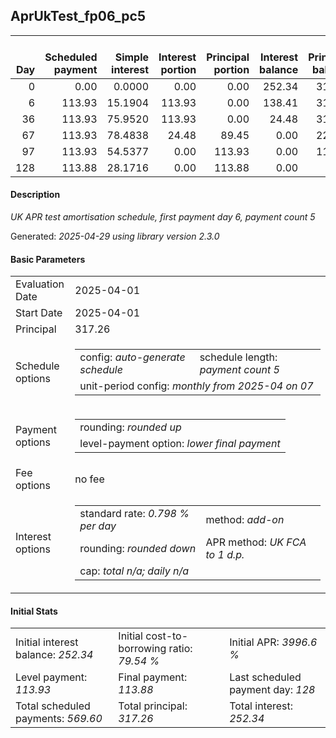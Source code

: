 <h2>AprUkTest_fp06_pc5</h2>
<table>
    <thead style="vertical-align: bottom;">
        <th style="text-align: right;">Day</th>
        <th style="text-align: right;">Scheduled payment</th>
        <th style="text-align: right;">Simple interest</th>
        <th style="text-align: right;">Interest portion</th>
        <th style="text-align: right;">Principal portion</th>
        <th style="text-align: right;">Interest balance</th>
        <th style="text-align: right;">Principal balance</th>
        <th style="text-align: right;">Total simple interest</th>
        <th style="text-align: right;">Total interest</th>
        <th style="text-align: right;">Total principal</th>
    </thead>
    <tr style="text-align: right;">
        <td class="ci00">0</td>
        <td class="ci01" style="white-space: nowrap;">0.00</td>
        <td class="ci02">0.0000</td>
        <td class="ci03">0.00</td>
        <td class="ci04">0.00</td>
        <td class="ci05">252.34</td>
        <td class="ci06">317.26</td>
        <td class="ci07">0.0000</td>
        <td class="ci08">0.00</td>
        <td class="ci09">0.00</td>
    </tr>
    <tr style="text-align: right;">
        <td class="ci00">6</td>
        <td class="ci01" style="white-space: nowrap;">113.93</td>
        <td class="ci02">15.1904</td>
        <td class="ci03">113.93</td>
        <td class="ci04">0.00</td>
        <td class="ci05">138.41</td>
        <td class="ci06">317.26</td>
        <td class="ci07">15.1904</td>
        <td class="ci08">113.93</td>
        <td class="ci09">0.00</td>
    </tr>
    <tr style="text-align: right;">
        <td class="ci00">36</td>
        <td class="ci01" style="white-space: nowrap;">113.93</td>
        <td class="ci02">75.9520</td>
        <td class="ci03">113.93</td>
        <td class="ci04">0.00</td>
        <td class="ci05">24.48</td>
        <td class="ci06">317.26</td>
        <td class="ci07">91.1425</td>
        <td class="ci08">227.86</td>
        <td class="ci09">0.00</td>
    </tr>
    <tr style="text-align: right;">
        <td class="ci00">67</td>
        <td class="ci01" style="white-space: nowrap;">113.93</td>
        <td class="ci02">78.4838</td>
        <td class="ci03">24.48</td>
        <td class="ci04">89.45</td>
        <td class="ci05">0.00</td>
        <td class="ci06">227.81</td>
        <td class="ci07">169.6262</td>
        <td class="ci08">252.34</td>
        <td class="ci09">89.45</td>
    </tr>
    <tr style="text-align: right;">
        <td class="ci00">97</td>
        <td class="ci01" style="white-space: nowrap;">113.93</td>
        <td class="ci02">54.5377</td>
        <td class="ci03">0.00</td>
        <td class="ci04">113.93</td>
        <td class="ci05">0.00</td>
        <td class="ci06">113.88</td>
        <td class="ci07">224.1639</td>
        <td class="ci08">252.34</td>
        <td class="ci09">203.38</td>
    </tr>
    <tr style="text-align: right;">
        <td class="ci00">128</td>
        <td class="ci01" style="white-space: nowrap;">113.88</td>
        <td class="ci02">28.1716</td>
        <td class="ci03">0.00</td>
        <td class="ci04">113.88</td>
        <td class="ci05">0.00</td>
        <td class="ci06">0.00</td>
        <td class="ci07">252.3356</td>
        <td class="ci08">252.34</td>
        <td class="ci09">317.26</td>
    </tr>
</table>
<h4>Description</h4>
<p><i>UK APR test amortisation schedule, first payment day 6, payment count 5</i></p>
<p>Generated: <i>2025-04-29 using library version 2.3.0</i></p>
<h4>Basic Parameters</h4>
<table>
    <tr>
        <td>Evaluation Date</td>
        <td>2025-04-01</td>
    </tr>
    <tr>
        <td>Start Date</td>
        <td>2025-04-01</td>
    </tr>
    <tr>
        <td>Principal</td>
        <td>317.26</td>
    </tr>
    <tr>
        <td>Schedule options</td>
        <td>
            <table>
                <tr>
                    <td>config: <i>auto-generate schedule</i></td>
                    <td>schedule length: <i><i>payment count</i> 5</i></td>
                </tr>
                <tr>
                    <td colspan="2" style="white-space: nowrap;">unit-period config: <i>monthly from 2025-04 on 07</i></td>
                </tr>
            </table>
        </td>
    </tr>
    <tr>
        <td>Payment options</td>
        <td>
            <table>
                <tr>
                    <td>rounding: <i>rounded up</i></td>
                </tr>
                <tr>
                    <td>level-payment option: <i>lower&nbsp;final&nbsp;payment</i></td>
                </tr>
            </table>
        </td>
    </tr>
    <tr>
        <td>Fee options</td>
        <td>no fee
        </td>
    </tr>
    <tr>
        <td>Interest options</td>
        <td>
            <table>
                <tr>
                    <td>standard rate: <i>0.798 % per day</i></td>
                    <td>method: <i>add-on</i></td>
                </tr>
                <tr>
                    <td>rounding: <i>rounded down</i></td>
                    <td>APR method: <i>UK FCA to 1 d.p.</i></td>
                </tr>
                <tr>
                    <td colspan="2">cap: <i>total <i>n/a</i>; daily <i>n/a</i></td>
                </tr>
            </table>
        </td>
    </tr>
</table>
<h4>Initial Stats</h4>
<table>
    <tr>
        <td>Initial interest balance: <i>252.34</i></td>
        <td>Initial cost-to-borrowing ratio: <i>79.54 %</i></td>
        <td>Initial APR: <i>3996.6 %</i></td>
    </tr>
    <tr>
        <td>Level payment: <i>113.93</i></td>
        <td>Final payment: <i>113.88</i></td>
        <td>Last scheduled payment day: <i>128</i></td>
    </tr>
    <tr>
        <td>Total scheduled payments: <i>569.60</i></td>
        <td>Total principal: <i>317.26</i></td>
        <td>Total interest: <i>252.34</i></td>
    </tr>
</table>
